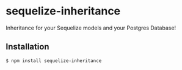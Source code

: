 # sequelize-inheritance

Inheritance for your Sequelize models and your Postgres Database!

## Installation
```
$ npm install sequelize-inheritance
```


